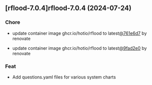 

## [rflood-7.0.4]rflood-7.0.4 (2024-07-24)

### Chore



- update container image ghcr.io/hotio/rflood to latest[@761e6d7](https://github.com/761e6d7) by renovate

- update container image ghcr.io/hotio/rflood to latest[@9fad2e0](https://github.com/9fad2e0) by renovate

### Feat



- Add questions.yaml files for various system charts